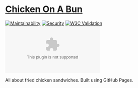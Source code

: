 # [Chicken On A Bun](https://chickenonabun.com/)

[![Maintainability](https://api.codeclimate.com/v1/badges/99bf52ae86ded5e3b9f3/maintainability)](https://codeclimate.com/github/stefanthoss/chickenonabun.com/maintainability)
[![Security](https://hakiri.io/github/stefanthoss/chickenonabun.com/master.svg)](https://hakiri.io/github/stefanthoss/chickenonabun.com/master)
[![W3C Validation](https://img.shields.io/w3c-validation/html?targetUrl=https%3A%2F%2Fchickenonabun.com)](https://validator.nu/?doc=https%3A%2F%2Fchickenonabun.com)
[![Mozilla HTTP Observatory Grade](https://img.shields.io/mozilla-observatory/grade/chickenonabun.com?publish)](https://observatory.mozilla.org/analyze/chickenonabun.com)

All about fried chicken sandwiches. Built using GitHub Pages.
